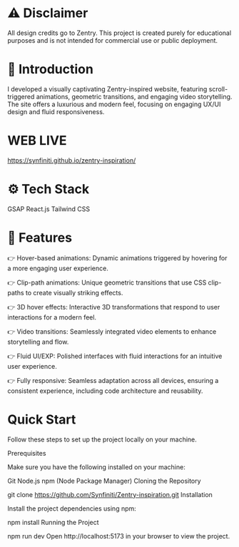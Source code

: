# ⚠️ Disclaimer

All design credits go to Zentry. This project is created purely for educational purposes and is not intended for commercial use or public deployment.

# 🤖 Introduction

I developed a visually captivating Zentry-inspired website, featuring scroll-triggered animations, geometric transitions, and engaging video storytelling. The site offers a luxurious and modern feel, focusing on engaging UX/UI design and fluid responsiveness.

# WEB LIVE 
https://synfiniti.github.io/zentry-inspiration/

# ⚙️ Tech Stack

GSAP
React.js
Tailwind CSS

# 🔋 Features

👉 Hover-based animations: Dynamic animations triggered by hovering for a more engaging user experience.

👉 Clip-path animations: Unique geometric transitions that use CSS clip-paths to create visually striking effects.

👉 3D hover effects: Interactive 3D transformations that respond to user interactions for a modern feel.

👉 Video transitions: Seamlessly integrated video elements to enhance storytelling and flow.

👉 Fluid UI/EXP: Polished interfaces with fluid interactions for an intuitive user experience.

👉 Fully responsive: Seamless adaptation across all devices, ensuring a consistent experience, including code architecture and reusability.

# Quick Start

Follow these steps to set up the project locally on your machine.

Prerequisites

Make sure you have the following installed on your machine:

Git
Node.js
npm (Node Package Manager)
Cloning the Repository

git clone https://github.com/Synfiniti/Zentry-inspiration.git
Installation

Install the project dependencies using npm:

npm install
Running the Project

npm run dev
Open http://localhost:5173 in your browser to view the project.
